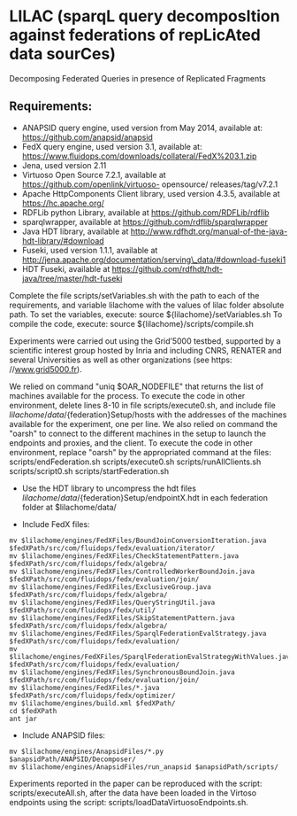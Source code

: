 LILAC (sparqL query decomposItion against federations of repLicAted data sourCes)
================================================================================

Decomposing Federated Queries in presence of Replicated Fragments

Requirements:
------------
* ANAPSID query engine, used version from May 2014, available at: https://github.com/anapsid/anapsid
* FedX query engine, used version 3.1, available at: https://www.fluidops.com/downloads/collateral/FedX%203.1.zip
* Jena, used version 2.11
* Virtuoso Open Source 7.2.1, available at https://github.com/openlink/virtuoso- opensource/
releases/tag/v7.2.1
* Apache HttpComponents Client library, used version 4.3.5, available at https://hc.apache.org/
* RDFLib python Library, available at https://github.com/RDFLib/rdflib
* sparqlwrapper, available at https://github.com/rdflib/sparqlwrapper
* Java HDT library, available at http://www.rdfhdt.org/manual-of-the-java-hdt-library/#download
* Fuseki, used version 1.1.1, available at http://jena.apache.org/documentation/serving\_data/#download-fuseki1
* HDT Fuseki, available at https://github.com/rdfhdt/hdt-java/tree/master/hdt-fuseki

Complete the file scripts/setVariables.sh with the path to each of the requirements, and variable lilachome with the values of lilac folder absolute path.
To set the variables, execute: 
source ${lilachome}/setVariables.sh
To compile the code, execute:
source ${lilachome}/scripts/compile.sh

Experiments were carried out using the Grid’5000 testbed, supported by a scientific interest group hosted by Inria and including CNRS, RENATER and several Universities as well as other organizations (see https: //www.grid5000.fr).

We relied on command "uniq $OAR_NODEFILE" that returns the list of machines available for the process. To execute the code in other environment, delete lines 8-10 in file scripts/execute0.sh, and include file ${lilachome}/data/${federation}Setup/hosts with the addresses of the machines available for the experiment, one per line.
We also relied on command the "oarsh" to connect to the different machines in the setup to launch the endpoints and proxies, and the client. To execute the code in other environment, replace "oarsh" by the appropriated command at the files:
scripts/endFederation.sh
scripts/execute0.sh
scripts/runAllClients.sh
scripts/script0.sh
scripts/startFederation.sh


* Use the HDT library to uncompress the hdt files ${lilachome}/data/${federation}Setup/endpointX.hdt in each federation folder at $lilachome/data/


* Include FedX files:
```
mv $lilachome/engines/FedXFiles/BoundJoinConversionIteration.java $fedXPath/src/com/fluidops/fedx/evaluation/iterator/
mv $lilachome/engines/FedXFiles/CheckStatementPattern.java $fedXPath/src/com/fluidops/fedx/algebra/
mv $lilachome/engines/FedXFiles/ControlledWorkerBoundJoin.java $fedXPath/src/com/fluidops/fedx/evaluation/join/
mv $lilachome/engines/FedXFiles/ExclusiveGroup.java $fedXPath/src/com/fluidops/fedx/algebra/
mv $lilachome/engines/FedXFiles/QueryStringUtil.java $fedXPath/src/com/fluidops/fedx/util/
mv $lilachome/engines/FedXFiles/SkipStatementPattern.java $fedXPath/src/com/fluidops/fedx/algebra/
mv $lilachome/engines/FedXFiles/SparqlFederationEvalStrategy.java $fedXPath/src/com/fluidops/fedx/evaluation/
mv $lilachome/engines/FedXFiles/SparqlFederationEvalStrategyWithValues.java $fedXPath/src/com/fluidops/fedx/evaluation/
mv $lilachome/engines/FedXFiles/SynchronousBoundJoin.java $fedXPath/src/com/fluidops/fedx/evaluation/join/
mv $lilachome/engines/FedXFiles/*.java $fedXPath/src/com/fluidops/fedx/optimizer/
mv $lilachome/engines/build.xml $fedXPath/
cd $fedXPath
ant jar
```

* Include ANAPSID files:
```
mv $lilachome/engines/AnapsidFiles/*.py $anapsidPath/ANAPSID/Decomposer/
mv $lilachome/engines/AnapsidFiles/run_anapsid $anapsidPath/scripts/
```
Experiments reported in the paper can be reproduced with the script: scripts/executeAll.sh, after the data have been loaded in the Virtoso endpoints using the script: scripts/loadDataVirtuosoEndpoints.sh.
 
